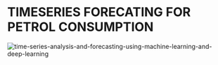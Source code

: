 # TIMESERIES FORECATING FOR PETROL CONSUMPTION

![time-series-analysis-and-forecasting-using-machine-learning-and-deep-learning](https://user-images.githubusercontent.com/85668824/134717362-4cbb4c7a-2b74-4400-a8c4-6e4c64cf7989.png)

